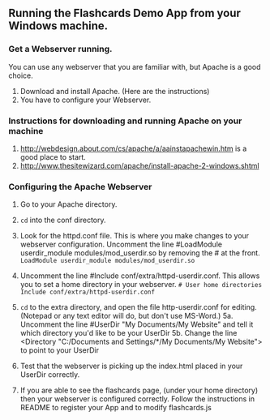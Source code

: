 ## Running the Flashcards Demo App from your Windows machine.

### Get a Webserver running.

You can use any webserver that you are familiar with, but Apache is a good choice.
1. Download and install Apache. (Here are the instructions)
2. You have to configure your Webserver.


### Instructions for downloading and running Apache on your machine
1. http://webdesign.about.com/cs/apache/a/aainstapachewin.htm is a good place to start.
2. http://www.thesitewizard.com/apache/install-apache-2-windows.shtml


### Configuring the Apache Webserver
1. Go to your Apache directory.
2. `cd` into the conf directory.

3. Look for the httpd.conf file. This is where you make changes to your webserver configuration.
Uncomment the line #LoadModule userdir_module modules/mod_userdir.so by removing the # at the front.
`LoadModule userdir_module modules/mod_userdir.so`

4. Uncomment the line #Include conf/extra/httpd-userdir.conf. This allows you to set a home directory in your webserver.
`# User home directories`
`Include conf/extra/httpd-userdir.conf`

5. `cd` to the extra directory, and open the file http-userdir.conf for editing. (Notepad or any text editor will do, but don't use MS-Word.)
 5a. Uncomment the line #UserDir "My Documents/My Website" and tell it which directory you'd like to be your UserDir
 5b. Change the line <Directory "C:/Documents and Settings/*/My Documents/My Website"> to point to your UserDir

6. Test that the webserver is picking up the index.html placed in your UserDir correctly.

7. If you are able to see the flashcards page, (under your home directory) then your webserver is configured correctly. Follow the instructions in README to register your App and to modify flashcards.js
